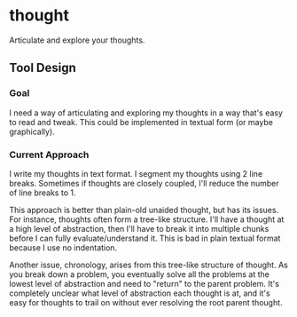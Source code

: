 # thought
Articulate and explore your thoughts.

## Tool Design

### Goal
I need a way of articulating and exploring my thoughts in a way that's easy to read and tweak. This could be implemented in textual form (or maybe graphically).

### Current Approach
I write my thoughts in text format. I segment my thoughts using 2 line breaks. Sometimes if thoughts are closely coupled, I'll reduce the number of line breaks to 1.

This approach is better than plain-old unaided thought, but has its issues. For instance, thoughts often form a tree-like structure. I'll have a thought at a high level of abstraction, then I'll have to break it into multiple chunks before I can fully evaluate/understand it. This is bad in plain textual format because I use no indentation.

Another issue, chronology, arises from this tree-like structure of thought. As you break down a problem, you eventually solve all the problems at the lowest level of abstraction and need to "return" to the parent problem. It's completely unclear what level of abstraction each thought is at, and it's easy for thoughts to trail on without ever resolving the root parent thought.
